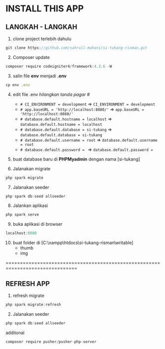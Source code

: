 # INSTALL THIS APP

## LANGKAH - LANGKAH
1. clone project terlebih dahulu
```javascript
git clone https://github.com/sahrull-mahani/si-tukang-risman.git
```

2. Composer update
```javascript
composer require codeigniter4/framework:4.3.6 -W
```

3. salin file **env** menjadi **.env**
```javascript
cp env .env
```

4. edit file .env *hilangkan tanda pagar #*
    - `# CI_ENVIRONMENT = development` => `CI_ENVIRONMENT = development`
    - `# app.baseURL = 'http://localhost:8080/'` => `app.baseURL = 'http://localhost:8080/'`
    - `# database.default.hostname = localhost` => `database.default.hostname = localhost`
    - `# database.default.database = si-tukang` => `database.default.database = si-tukang`
    - `# database.default.username = root` => `database.default.username = root`
    - `# database.default.password = ` => `database.default.password = `

5. buat database baru di **PHPMyadmin** dengan nama [si-tukang]

6. Jalanakan migrate
```javascript
php spark migrate
```

7. Jalanakan seeder
```javascript
php spark db:seed allseeder
```

8. Jalankan aplikasi
```javascript
php spark serve
```

9. buka aplikasi di browser
```javascript
localhost:8080
```

10. buat folder di [C:\xampp\htdocs\si-tukang-risman\writable]
    - thumb
    - img

===============================================================================

## REFRESH APP

1. refresh migrate
```javascript
php spark migrate:refresh
```

2. Jalanakan seeder
```javascript
php spark db:seed allseeder
```


additonal
```javascript
composer require pusher/pusher-php-server
```
